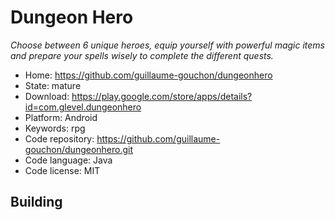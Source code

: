 # Dungeon Hero

_Choose between 6 unique heroes, equip yourself with powerful magic items and prepare your spells wisely to complete the different quests._

- Home: https://github.com/guillaume-gouchon/dungeonhero
- State: mature
- Download: https://play.google.com/store/apps/details?id=com.glevel.dungeonhero
- Platform: Android
- Keywords: rpg
- Code repository: https://github.com/guillaume-gouchon/dungeonhero.git
- Code language: Java
- Code license: MIT

## Building

